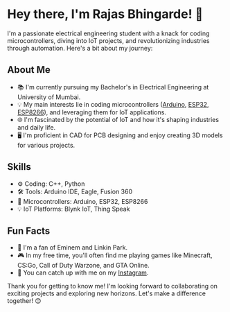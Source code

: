 # Hey there, I'm Rajas Bhingarde! 👋

I'm a passionate electrical engineering student with a knack for coding microcontrollers, diving into IoT projects, and revolutionizing industries through automation. Here's a bit about my journey:

## About Me
- 📚 I'm currently pursuing my Bachelor's in Electrical Engineering at University of Mumbai.
- 💡 My main interests lie in coding microcontrollers ([Arduino](https://www.arduino.cc/), [ESP32](https://www.espressif.com/en/products/socs/esp32), [ESP8266](https://www.espressif.com/en/products/socs/esp8266)), and leveraging them for IoT applications.
- 🌐 I'm fascinated by the potential of IoT and how it's shaping industries and daily life.
- 🖥️ I'm proficient in CAD for PCB designing and enjoy creating 3D models for various projects.

## Skills
- ⚙️ Coding: C++, Python
- 🛠️ Tools: Arduino IDE, Eagle, Fusion 360
- 🤖 Microcontrollers: Arduino, ESP32, ESP8266
- 💡 IoT Platforms: Blynk IoT, Thing Speak

## Fun Facts
- 🎵 I'm a fan of Eminem and Linkin Park.
- 🎮 In my free time, you'll often find me playing games like Minecraft, CS:Go, Call of Duty Warzone, and GTA Online.
- 📸 You can catch up with me on my [Instagram](https://www.instagram.com/rajas.jpeg/).

Thank you for getting to know me! I'm looking forward to collaborating on exciting projects and exploring new horizons. Let's make a difference together! 😊
